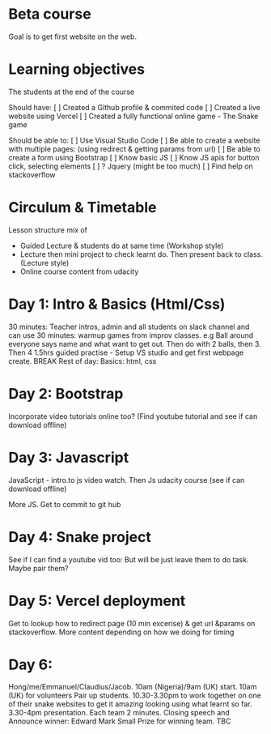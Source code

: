 # Beta course
Goal is to get first website on the web. 

# Learning objectives
The students at the end of the course

Should have:
[ ] Created a Github profile & commited code
[ ] Created a live website using Vercel
[ ] Created a fully functional online game - The Snake game

Should be able to:
[ ] Use Visual Studio Code
[ ] Be able to create a website with multiple pages: (using redirect & getting params from url)
[ ] Be able to create a form using Bootstrap
[ ] Know basic JS
[ ] Know JS apis for button click, selecting elements
[ ] ? Jquery (might be too much)
[ ] Find help on stackoverflow

# Circulum & Timetable
Lesson structure mix of 
- Guided Lecture & students do at same time (Workshop style)
- Lecture then mini project to check learnt do. Then present back to class. (Lecture style)
- Online course content from udacity

# Day 1: Intro & Basics (Html/Css)
30 minutes: Teacher intros, admin and all students on slack channel and can use
30 minutes: warmup games from improv classes. e.g Ball around everyone says name and what want to get out. Then do with 2 balls, then 3. Then 4
1.5hrs guided practise - Setup VS studio and get first webpage create.
BREAK
Rest of day: Basics: html, css

# Day 2: Bootstrap
Incorporate video tutorials online too? (Find youtube tutorial and see if can download offline)

# Day 3: Javascript
JavaScript - intro.to js video watch.
Then Js udacity course (see if can download offline)

More JS. Get to commit to git hub

# Day 4: Snake project
See if I can find a youtube vid too: But will be just leave them to do task. Maybe pair them?

# Day 5: Vercel deployment
Get to lookup how to redirect page (10 min excerise) & get url &params  on stackoverflow.
More content depending on how we doing for timing

# Day 6: 
Hong/me/Emmanuel/Claudius/Jacob. 10am (Nigeria)/9am (UK) start. 10am (UK) for volunteers
Pair up students. 10.30-3.30pm to work together on one of their snake websites to get it amazing looking using what learnt so far.
3.30-4pm presentation. Each team 2 minutes. Closing speech and Announce winner: Edward Mark
Small Prize for winning team. TBC

